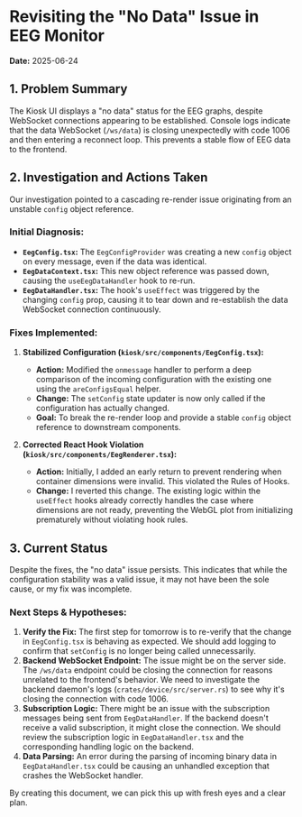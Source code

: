 # Revisiting the "No Data" Issue in EEG Monitor

**Date:** 2025-06-24

## 1. Problem Summary

The Kiosk UI displays a "no data" status for the EEG graphs, despite WebSocket connections appearing to be established. Console logs indicate that the data WebSocket (`/ws/data`) is closing unexpectedly with code 1006 and then entering a reconnect loop. This prevents a stable flow of EEG data to the frontend.

## 2. Investigation and Actions Taken

Our investigation pointed to a cascading re-render issue originating from an unstable `config` object reference.

### Initial Diagnosis:
- **`EegConfig.tsx`:** The `EegConfigProvider` was creating a new `config` object on every message, even if the data was identical.
- **`EegDataContext.tsx`:** This new object reference was passed down, causing the `useEegDataHandler` hook to re-run.
- **`EegDataHandler.tsx`:** The hook's `useEffect` was triggered by the changing `config` prop, causing it to tear down and re-establish the data WebSocket connection continuously.

### Fixes Implemented:

1.  **Stabilized Configuration (`kiosk/src/components/EegConfig.tsx`):**
    *   **Action:** Modified the `onmessage` handler to perform a deep comparison of the incoming configuration with the existing one using the `areConfigsEqual` helper.
    *   **Change:** The `setConfig` state updater is now only called if the configuration has actually changed.
    *   **Goal:** To break the re-render loop and provide a stable `config` object reference to downstream components.

2.  **Corrected React Hook Violation (`kiosk/src/components/EegRenderer.tsx`):**
    *   **Action:** Initially, I added an early return to prevent rendering when container dimensions were invalid. This violated the Rules of Hooks.
    *   **Change:** I reverted this change. The existing logic within the `useEffect` hooks already correctly handles the case where dimensions are not ready, preventing the WebGL plot from initializing prematurely without violating hook rules.

## 3. Current Status

Despite the fixes, the "no data" issue persists. This indicates that while the configuration stability was a valid issue, it may not have been the sole cause, or my fix was incomplete.

### Next Steps & Hypotheses:

1.  **Verify the Fix:** The first step for tomorrow is to re-verify that the change in `EegConfig.tsx` is behaving as expected. We should add logging to confirm that `setConfig` is no longer being called unnecessarily.
2.  **Backend WebSocket Endpoint:** The issue might be on the server side. The `/ws/data` endpoint could be closing the connection for reasons unrelated to the frontend's behavior. We need to investigate the backend daemon's logs (`crates/device/src/server.rs`) to see why it's closing the connection with code 1006.
3.  **Subscription Logic:** There might be an issue with the subscription messages being sent from `EegDataHandler`. If the backend doesn't receive a valid subscription, it might close the connection. We should review the subscription logic in `EegDataHandler.tsx` and the corresponding handling logic on the backend.
4.  **Data Parsing:** An error during the parsing of incoming binary data in `EegDataHandler.tsx` could be causing an unhandled exception that crashes the WebSocket handler.

By creating this document, we can pick this up with fresh eyes and a clear plan.